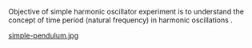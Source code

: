 Objective of simple harmonic oscillator experiment is to understand the concept of time period (natural frequency) in harmonic oscillations .

[simple-pendulum.jpg](images/simple-pendulum.JPG)